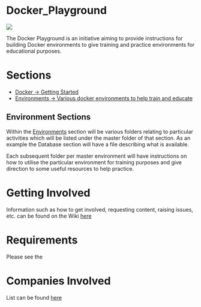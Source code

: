 # Docker_Playground

![](https://upload.wikimedia.org/wikipedia/commons/thumb/4/4e/Docker_%28container_engine%29_logo.svg/2000px-Docker_%28container_engine%29_logo.svg.png)

The Docker Playground is an initiative aiming to provide instructions for building Docker environments to give training and practice environments for educational purposes.



# Sections

* [Docker -> Getting Started](https://github.com/spartaglobal/Docker_Playground/tree/master/Databases)
* [Environments -> Various docker environments to help train and educate](https://github.com/spartaglobal/Docker_Playground/tree/master/Environments)

## Environment Sections

Within the [Environments](https://github.com/spartaglobal/Docker_Playground/tree/master/Environments) section will be various folders relating to particular activities which will be listed under the master folder of that section. As an example the Database section will have a file describing what is available.

Each subsequent folder per master environment will have instructions on how to utilise the particular environment for training purposes and give direction to some useful resources to help practice. 
    
# Getting Involved

Information such as how to get involved, requesting content, raising issues, etc. can be found on the Wiki [here](https://github.com/spartaglobal/Docker_Playground/wiki)


# Requirements

Please see the 

# Companies Involved

List can be found [here](https://github.com/spartaglobal/Docker_Playground/wiki/Companies-Involved)

